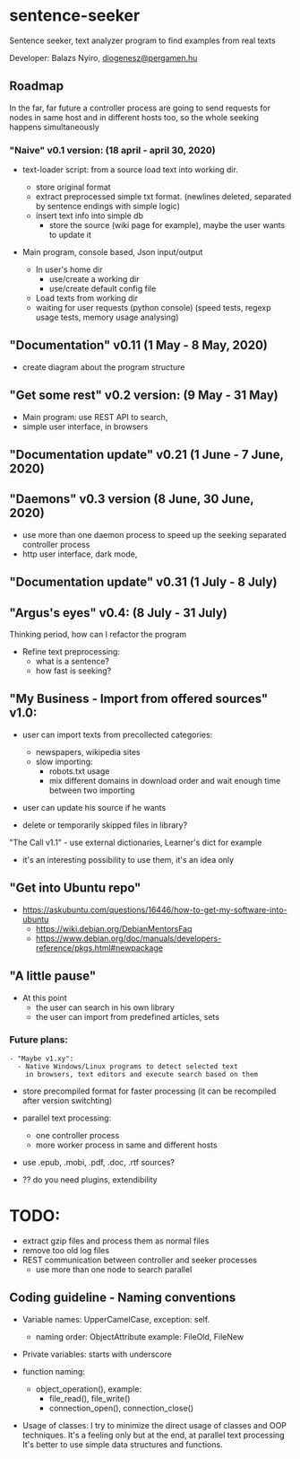 # sentence-seeker

Sentence seeker, text analyzer program to find examples from real texts

Developer: Balazs Nyiro, diogenesz@pergamen.hu

## Roadmap

In the far, far future a controller process are going to send requests for nodes in same host and in different hosts too, so the whole seeking happens simultaneously

### "Naive" v0.1 version: (18 april - april 30, 2020) 
  - text-loader script: from a source load text into working dir.
    - store original format
    - extract preprocessed simple txt format. 
      (newlines deleted, separated by sentence endings with simple logic)
    - insert text info into simple db
      - store the source (wiki page for example), maybe the user wants to update it

  - Main program, console based, Json input/output
    - In user's home dir 
      - use/create a working dir
      - use/create default config file
    - Load texts from working dir
    - waiting for user requests (python console)
      (speed tests, regexp usage tests, memory usage analysing)

## "Documentation" v0.11 (1 May - 8 May, 2020) 
  - create diagram about the program structure

## "Get some rest" v0.2 version: (9 May - 31 May)
  - Main program: use REST API to search, 
  - simple user interface, in browsers 

## "Documentation update" v0.21 (1 June - 7 June, 2020)

## "Daemons" v0.3 version (8 June, 30 June, 2020)
  - use more than one daemon process to speed up the seeking
    separated controller process
  - http user interface, dark mode, 

## "Documentation update" v0.31 (1 July - 8 July)

## "Argus's eyes" v0.4: (8 July - 31 July)
Thinking period, how can I refactor the program

  - Refine text preprocessing:
    - what is a sentence? 
    - how fast is seeking?

## "My Business - Import from offered sources" v1.0:
  - user can import texts from precollected categories:
    - newspapers, wikipedia sites 
    - slow importing:
      - robots.txt usage
      - mix different domains in download order and wait 
        enough time between two importing

  - user can update his source if he wants
  - delete or temporarily skipped files in library?

"The Call v1.1" - use external dictionaries, Learner's dict for example 
  - it's an interesting possibility to use them, it's an idea only


## "Get into Ubuntu repo"
  - https://askubuntu.com/questions/16446/how-to-get-my-software-into-ubuntu
    - https://wiki.debian.org/DebianMentorsFaq
    - https://www.debian.org/doc/manuals/developers-reference/pkgs.html#newpackage


## "A little pause"
  - At this point 
    - the user can search in his own library
    - the user can import from predefined articles, sets

### Future plans:
    - "Maybe v1.xy":
      - Native Windows/Linux programs to detect selected text
        in browsers, text editors and execute search based on them

  - store precompiled format for faster processing
    (it can be recompiled after version switchting)

  - parallel text processing: 
    - one controller process
    - more worker process in same and different hosts

  - use .epub, .mobi, .pdf, .doc, .rtf sources?

  - ?? do you need plugins, extendibility

# TODO: 
  - extract gzip files and process them as normal files
  - remove too old log files 
  - REST communication between controller and seeker processes
    - use more than one node to search parallel

## Coding guideline - Naming conventions
 - Variable names: UpperCamelCase, exception: self.
   - naming order: ObjectAttribute
     example: FileOld, FileNew
     
 - Private variables: starts with underscore
 - function naming: 
     - object_operation(), example: 
       - file_read(), file_write()
       - connection_open(), connection_close()
       
 - Usage of classes: 
   I try to minimize the direct usage of classes and OOP techniques.
   It's a feeling only but at the end, at parallel text processing
   It's better to use simple data structures and functions.
     
 


